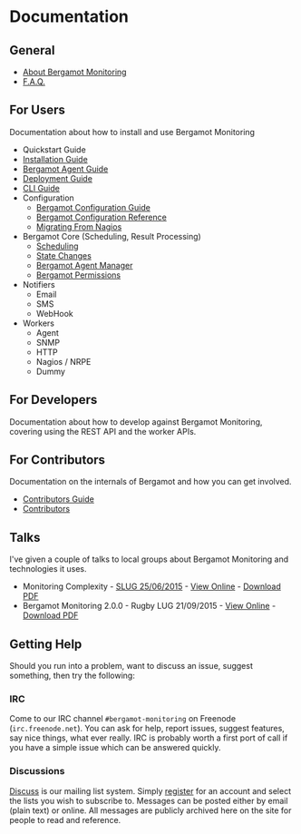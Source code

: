 # Documentation

## General

* [About Bergamot Monitoring](/docs/about)
* [F.A.Q.](/docs/faq)

## For Users

Documentation about how to install and use Bergamot Monitoring

* Quickstart Guide
* [Installation Guide](/docs/user/install/guide)
* [Bergamot Agent Guide](/docs/user/agent/guide)
* [Deployment Guide](/docs/user/deployment/guide)
* [CLI Guide](/docs/user/cli/guide)
* Configuration
    * [Bergamot Configuration Guide](/docs/user/config/guide)
    * [Bergamot Configuration Reference](/docs/user/config/reference)
    * [Migrating From Nagios](/docs/user/config/convert)
* Bergamot Core (Scheduling, Result Processing)
    * [Scheduling](/docs/user/general/scheduling)
    * [State Changes](/docs/user/general/state_changes)
    * [Bergamot Agent Manager](/docs/user/general/agent_manager)
    * [Bergamot Permissions](/docs/user/general/bergamot_permissions)
* Notifiers
    * Email
    * SMS
    * WebHook
* Workers
    * Agent
    * SNMP
    * HTTP
    * Nagios / NRPE
    * Dummy

## For Developers

Documentation about how to develop against Bergamot Monitoring, covering using 
the REST API and the worker APIs.

## For Contributors

Documentation on the internals of Bergamot and how you can get involved.

* [Contributors Guide](/docs/contributors/guide)
* [Contributors](/people)

## Talks

I've given a couple of talks to local groups about Bergamot Monitoring and 
technologies it uses.

* Monitoring Complexity - [SLUG 25/06/2015](https://shropshirelug.wordpress.com/2015/06/22/meeting-25th-june-chris-ellis-talks-monitoring-with-bergamot/) - [View Online](https://docs.google.com/presentation/d/1u1mSojHiBZNMlnyshryMTSDI1x6CrFMUX66T7zVWdLg/pub?start=false&loop=false&delayms=10000&slide=id.ga21379c4a_1_1) - [Download PDF](/talks/Monitoring_Complexity.pdf)
* Bergamot Monitoring 2.0.0 - Rugby LUG 21/09/2015 - [View Online](https://docs.google.com/presentation/d/1UaadhX_8aHRXipL2osZsfxqoojc3INTFF_gKzZS7dG0/pub?start=false&loop=false&delayms=10000) - [Download PDF](/talks/Bergamot_Monitorng_2_0_0_Open_Distributed_Monitoring.pdf)

## Getting Help

Should you run into a problem, want to discuss an issue, suggest something, then 
try the following:

### IRC

Come to our IRC channel `#bergamot-monitoring` on Freenode (`irc.freenode.net`). 
You can ask for help, report issues, suggest features, say nice things, what ever 
really.  IRC is probably worth a first port of call if you have a simple issue 
which can be answered quickly.

### Discussions

[Discuss](/discuss/) is our mailing list system.  Simply [register](/discuss/register) 
for an account and select the lists you wish to subscribe to.  Messages can be posted 
either by email (plain text) or online.  All messages are publicly archived here 
on the site for people to read and reference.

